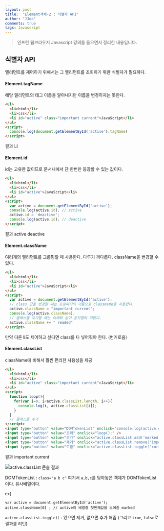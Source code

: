 ```yaml
---
layout: post
title:  "Element객체-2 : 식별자 API"
author: "JJoo"
comments: true
tags: Javascript
---
```



> 인프런 웹브라우저 Javascript 강의를 들으면서 정리한 내용입니다. 


## 식별자 API

엘리먼트를 제어하기 위해서는 그 엘리먼트를 조회하기 위한 식별자가 필요하다.


#### Element.tagName

해당 엘리먼트의 태그 이름을 알아내지만 이름을 변경하지는 못한다. 


```html
<ul>
  <li>html</li>
  <li>css</li>
  <li id="active" class="important current">JavaScript</li>
</ul>
<script>
  console.log(document.getElementById('active').tagName)
</script>
```

결과 
LI


#### Element.id

id는 고유한 값이므로 문서내에서 단 한번만 등장할 수 있는 값이다. 


```html
<ul>
  <li>html</li>
  <li>css</li>
  <li id="active">JavaScript</li>
</ul>
<script>
  var active = document.getElementById('active');
  console.log(active.id); // active
  active.id = 'deactive';
  console.log(active.id); // deactive
</script>
```

결과 
active
deactive


#### Element.className

여러개의 엘리먼트를 그룹핑할 때 사용한다. 다루기 까다롭다. className을 변경할 수 있다. 


```html
<ul>
  <li>html</li>
  <li>css</li>
  <li id="active">JavaScript</li>
</ul>
<script>
  var active = document.getElementById('active');
  // class 값을 변경할 때는 프로퍼티의 이름으로 className을 사용한다.
  active.className = "important current";
  console.log(active.className);
  // 클래스를 추가할 때는 아래와 같이 문자열의 더한다.
  active.className += " readed"
</script>
```

만약 다른 li도 제어하고 싶다면 class를 다 넣어줘야 한다. (번거로움)



#### Element.classList

className에 비해서 훨씬 편리한 사용성을 제공


```html
<ul>
  <li>html</li>
  <li>css</li>
  <li id="active" class="important current">JavaScript</li>
</ul>
<script>
  function loop(){
    for(var i=0; i<active.classList.length; i++){
      console.log(i, active.classList[i]);
    }
  }
  // 클래스를 추가
</script>
<input type="button" value="DOMTokenList" onclick="console.log(active.classList);" />
<input type="button" value="조회" onclick="loop();" />
<input type="button" value="추가" onclick="active.classList.add('marked');" />
<input type="button" value="제거" onclick="active.classList.remove('important');" />
<input type="button" value="토글" onclick="active.classList.toggle('current');" />
````

결과
important
current



![active.classList 콘솔 결과](/images/img_Element_classList_ex.png)

DOMTokenList : ```class="a b c"``` 여기서 ```a,b,c```를 담아놓은 객체가 DOMTokenList이다. 유사배열이다.


ex)
```
var active = document.getElementById('active');
active.className[0] ; // active의 배열중 첫번째값을 보여줌 marked
```


```active.classList.toggle()``` : 있으면 제거, 없으면 추가 해줌 (그리고 ```true```, ```false```로 결과를 리턴) 
